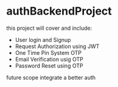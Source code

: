 # authBackendProject

this project will cover and include:

* User login and Signup  
* Request Authorization using JWT
* One Time Pin System OTP
* Email Verification usig OTP
* Password Reset using OTP


future scope 
integrate a better auth
